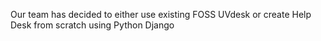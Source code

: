 Our team has decided to either use existing FOSS UVdesk 
or create Help Desk from scratch using Python Django

